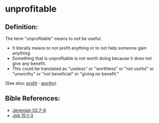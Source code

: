 # unprofitable #

## Definition: ##

The term "unprofitable" means to not be useful.

* It literally means to not profit anything or to not help someone gain anything.
* Something that is unprofitable is not worth doing because it does not give any benefit.
* This could be translated as "useless" or "worthless" or "not useful" or "unworthy" or "not beneficial" or "giving no benefit."

(See also: [profit](../other/profit.md) **·** [worthy](../kt/worthy.md))

## Bible References: ##

* [Jeremiah 02:7-8](https://door43.org/en/bible/notes/jer/02/07)
* [Job 15:1-3](https://door43.org/en/bible/notes/job/15/01)


